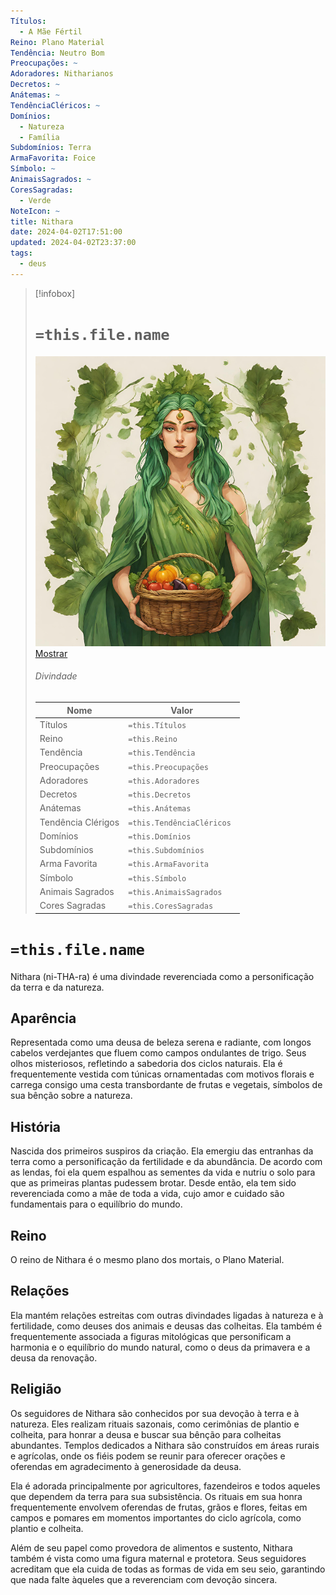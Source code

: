 ```yaml
---
Títulos:
  - A Mãe Fértil
Reino: Plano Material
Tendência: Neutro Bom
Preocupações: ~
Adoradores: Nitharianos
Decretos: ~
Anátemas: ~
TendênciaCléricos: ~
Domínios:
  - Natureza
  - Família
Subdomínios: Terra
ArmaFavorita: Foice
Símbolo: ~
AnimaisSagrados: ~
CoresSagradas:
  - Verde
NoteIcon: ~
title: Nithara
date: 2024-04-02T17:51:00
updated: 2024-04-02T23:37:00
tags:
  - deus
---
```



 > 
 > \[!infobox\]
 > 
 > # `=this.file.name`
 > 
 > ![cover](../../../zz_Attachments/nithara8.png)
 > [Mostrar](../../../zz_Attachments/nithara8.png)
 > 
 > ###### Divindade
 > 
 > |Nome|Valor|
 > |----|-----|
 > |Títulos|`=this.Títulos`|
 > |Reino|`=this.Reino`|
 > |Tendência|`=this.Tendência`|
 > |Preocupações|`=this.Preocupações`|
 > |Adoradores|`=this.Adoradores`|
 > |Decretos|`=this.Decretos`|
 > |Anátemas|`=this.Anátemas`|
 > |Tendência Clérigos|`=this.TendênciaCléricos `|
 > |Domínios|`=this.Domínios`|
 > |Subdomínios|`=this.Subdomínios`|
 > |Arma Favorita|`=this.ArmaFavorita`|
 > |Símbolo|`=this.Símbolo`|
 > |Animais Sagrados|`=this.AnimaisSagrados`|
 > |Cores Sagradas|`=this.CoresSagradas`|

# `=this.file.name`

Nithara (ni-THA-ra) é uma divindade reverenciada como a personificação da terra e da natureza.

## Aparência

Representada como uma deusa de beleza serena e radiante, com longos cabelos verdejantes que fluem como campos ondulantes de trigo. Seus olhos misteriosos, refletindo a sabedoria dos ciclos naturais. Ela é frequentemente vestida com túnicas ornamentadas com motivos florais e carrega consigo uma cesta transbordante de frutas e vegetais, símbolos de sua bênção sobre a natureza.

## História

Nascida dos primeiros suspiros da criação. Ela emergiu das entranhas da terra como a personificação da fertilidade e da abundância. De acordo com as lendas, foi ela quem espalhou as sementes da vida e nutriu o solo para que as primeiras plantas pudessem brotar. Desde então, ela tem sido reverenciada como a mãe de toda a vida, cujo amor e cuidado são fundamentais para o equilíbrio do mundo.

## Reino

O reino de Nithara é o mesmo plano dos mortais, o Plano Material.

## Relações

Ela mantém relações estreitas com outras divindades ligadas à natureza e à fertilidade, como deuses dos animais e deusas das colheitas. Ela também é frequentemente associada a figuras mitológicas que personificam a harmonia e o equilíbrio do mundo natural, como o deus da primavera e a deusa da renovação.

## Religião

Os seguidores de Nithara são conhecidos por sua devoção à terra e à natureza. Eles realizam rituais sazonais, como cerimônias de plantio e colheita, para honrar a deusa e buscar sua bênção para colheitas abundantes. Templos dedicados a Nithara são construídos em áreas rurais e agrícolas, onde os fiéis podem se reunir para oferecer orações e oferendas em agradecimento à generosidade da deusa.

Ela é adorada principalmente por agricultores, fazendeiros e todos aqueles que dependem da terra para sua subsistência. Os rituais em sua honra frequentemente envolvem oferendas de frutas, grãos e flores, feitas em campos e pomares em momentos importantes do ciclo agrícola, como plantio e colheita.

Além de seu papel como provedora de alimentos e sustento, Nithara também é vista como uma figura maternal e protetora. Seus seguidores acreditam que ela cuida de todas as formas de vida em seu seio, garantindo que nada falte àqueles que a reverenciam com devoção sincera.

